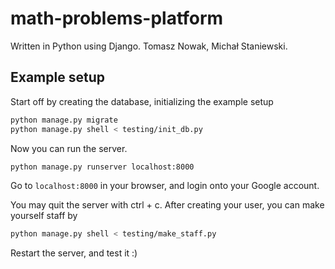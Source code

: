 # math-problems-platform
Written in Python using Django. Tomasz Nowak, Michał Staniewski.

## Example setup

Start off by creating the database, initializing the example setup
``` sh
python manage.py migrate
python manage.py shell < testing/init_db.py
```

Now you can run the server.
``` sh
python manage.py runserver localhost:8000
```

Go to `localhost:8000` in your browser, and login onto your Google account.

You may quit the server with ctrl + c. After creating your user, you can make yourself staff by
``` sh
python manage.py shell < testing/make_staff.py
```

Restart the server, and test it :)
